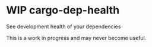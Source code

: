# WIP cargo-dep-health

See development health of your dependencies

This is a work in progress and may never become useful.

